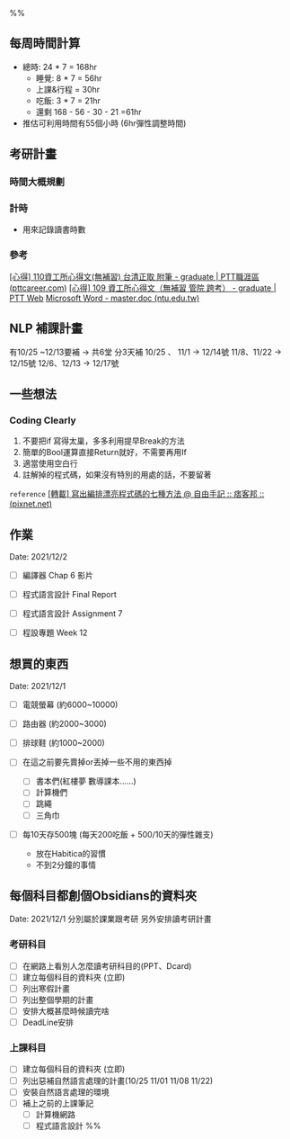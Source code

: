 
%%
## 每周時間計算
- 總時: 24 * 7 = 168hr
	- 睡覺: 8 * 7 = 56hr
	- 上課&行程 = 30hr
	- 吃飯: 3 * 7 = 21hr
	- 還剩 168 - 56 - 30 - 21 =61hr
- 推估可利用時間有55個小時 (6hr彈性調整時間)
## 考研計畫
### 時間大概規劃
### 計時
- 用來記錄讀書時數
### 參考
[[心得] 110資工所心得文(無補習) 台清正取 附筆 - graduate | PTT職涯區 (pttcareer.com)](https://pttcareer.com/graduate/M.1615658083.A.269.html)
[[心得] 109 資工所心得文（無補習 管院 跨考） - graduate | PTT Web](https://pttweb.tw/s/2N8IhT)
[Microsoft Word - master.doc (ntu.edu.tw)](https://www.csie.ntu.edu.tw/~f92087/master.pdf)

## NLP 補課計畫
有10/25 ~12/13要補
-> 共6堂
分3天補
10/25 、 11/1 -> 12/14號
11/8、11/22 -> 12/15號
12/6、12/13 -> 12/17號

## 一些想法
### Coding Clearly
1. 不要把if 寫得太巢，多多利用提早Break的方法
2. 簡單的Bool運算直接Return就好，不需要再用If
3. 適當使用空白行
4. 註解掉的程式碼，如果沒有特別的用處的話，不要留著

`reference`
[[轉載] 寫出編排漂亮程式碼的七種方法 @ 自由手記 :: 痞客邦 :: (pixnet.net)](https://king39461.pixnet.net/blog/post/357153471)

## 作業
Date: 2021/12/2
- [ ] 編譯器 Chap 6 影片
- [ ] 程式語言設計 Final Report
- [ ] 程式語言設計 Assignment 7
- [ ] 程設專題  Week 12



## 想買的東西
Date: 2021/12/1
- [ ] 電競螢幕 (約6000~10000)  
- [ ] 路由器 (約2000~3000)
- [ ] 排球鞋 (約1000~2000)

- [ ] 在這之前要先賣掉or丟掉一些不用的東西掉
	- [ ] 書本們(紅樓夢 數導課本......) 
	- [ ] 計算機們
	- [ ] 跳繩
	- [ ] 三角巾
- [ ] 每10天存500塊 (每天200吃飯 + 500/10天的彈性雜支)
	- 放在Habitica的習慣
	- 不到2分鐘的事情
## 每個科目都創個Obsidians的資料夾
Date: 2021/12/1
分別屬於課業跟考研
另外安排讀考研計畫
### 考研科目
- [ ] 在網路上看別人怎麼讀考研科目的(PPT、Dcard)
- [ ] 建立每個科目的資料夾 (立即)
- [ ] 列出寒假計畫
- [ ] 列出整個學期的計畫
- [ ] 安排大概甚麼時候讀完啥
- [ ] DeadLine安排

### 上課科目
- [ ] 建立每個科目的資料夾 (立即)
- [ ] 列出惡補自然語言處理的計畫(10/25 11/01 11/08 11/22)
- [ ] 安裝自然語言處理的環境
- [ ] 補上之前的上課筆記
	- [ ] 計算機網路
	- [ ] 程式語言設計
%%